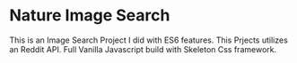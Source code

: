 # Nature Image Search

This is an Image Search Project I did with ES6 features. This Prjects utilizes an Reddit API. Full Vanilla Javascript build with Skeleton Css framework.
